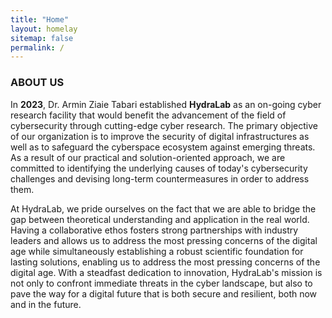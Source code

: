 ```yaml
---
title: "Home"
layout: homelay
sitemap: false
permalink: /
---
```


### ABOUT US

In <b>2023</b>, Dr. Armin Ziaie Tabari established <b>HydraLab</b> as an on-going cyber research facility that would benefit the advancement of the field of cybersecurity through cutting-edge cyber research. The primary objective of our organization is to improve the security of digital infrastructures as well as to safeguard the cyberspace ecosystem against emerging threats. As a result of our practical and solution-oriented approach, we are committed to identifying the underlying causes of today's cybersecurity challenges and devising long-term countermeasures in order to address them.

At HydraLab, we pride ourselves on the fact that we are able to bridge the gap between theoretical understanding and application in the real world. Having a collaborative ethos fosters strong partnerships with industry leaders and allows us to address the most pressing concerns of the digital age while simultaneously establishing a robust scientific foundation for lasting solutions, enabling us to address the most pressing concerns of the digital age. With a steadfast dedication to innovation, HydraLab's mission is not only to confront immediate threats in the cyber landscape, but also to pave the way for a digital future that is both secure and resilient, both now and in the future.
